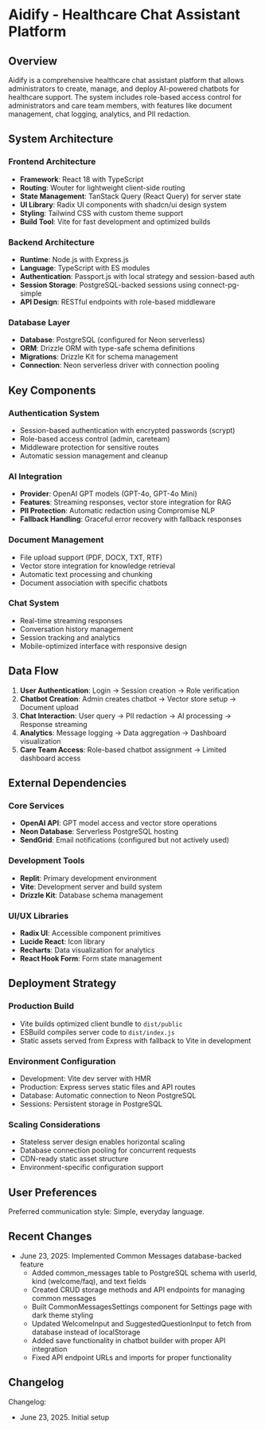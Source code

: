 # Aidify - Healthcare Chat Assistant Platform

## Overview

Aidify is a comprehensive healthcare chat assistant platform that allows administrators to create, manage, and deploy AI-powered chatbots for healthcare support. The system includes role-based access control for administrators and care team members, with features like document management, chat logging, analytics, and PII redaction.

## System Architecture

### Frontend Architecture
- **Framework**: React 18 with TypeScript
- **Routing**: Wouter for lightweight client-side routing
- **State Management**: TanStack Query (React Query) for server state
- **UI Library**: Radix UI components with shadcn/ui design system
- **Styling**: Tailwind CSS with custom theme support
- **Build Tool**: Vite for fast development and optimized builds

### Backend Architecture
- **Runtime**: Node.js with Express.js
- **Language**: TypeScript with ES modules
- **Authentication**: Passport.js with local strategy and session-based auth
- **Session Storage**: PostgreSQL-backed sessions using connect-pg-simple
- **API Design**: RESTful endpoints with role-based middleware

### Database Layer
- **Database**: PostgreSQL (configured for Neon serverless)
- **ORM**: Drizzle ORM with type-safe schema definitions
- **Migrations**: Drizzle Kit for schema management
- **Connection**: Neon serverless driver with connection pooling

## Key Components

### Authentication System
- Session-based authentication with encrypted passwords (scrypt)
- Role-based access control (admin, careteam)
- Middleware protection for sensitive routes
- Automatic session management and cleanup

### AI Integration
- **Provider**: OpenAI GPT models (GPT-4o, GPT-4o Mini)
- **Features**: Streaming responses, vector store integration for RAG
- **PII Protection**: Automatic redaction using Compromise NLP
- **Fallback Handling**: Graceful error recovery with fallback responses

### Document Management
- File upload support (PDF, DOCX, TXT, RTF)
- Vector store integration for knowledge retrieval
- Automatic text processing and chunking
- Document association with specific chatbots

### Chat System
- Real-time streaming responses
- Conversation history management
- Session tracking and analytics
- Mobile-optimized interface with responsive design

## Data Flow

1. **User Authentication**: Login → Session creation → Role verification
2. **Chatbot Creation**: Admin creates chatbot → Vector store setup → Document upload
3. **Chat Interaction**: User query → PII redaction → AI processing → Response streaming
4. **Analytics**: Message logging → Data aggregation → Dashboard visualization
5. **Care Team Access**: Role-based chatbot assignment → Limited dashboard access

## External Dependencies

### Core Services
- **OpenAI API**: GPT model access and vector store operations
- **Neon Database**: Serverless PostgreSQL hosting
- **SendGrid**: Email notifications (configured but not actively used)

### Development Tools
- **Replit**: Primary development environment
- **Vite**: Development server and build system
- **Drizzle Kit**: Database schema management

### UI/UX Libraries
- **Radix UI**: Accessible component primitives
- **Lucide React**: Icon library
- **Recharts**: Data visualization for analytics
- **React Hook Form**: Form state management

## Deployment Strategy

### Production Build
- Vite builds optimized client bundle to `dist/public`
- ESBuild compiles server code to `dist/index.js`
- Static assets served from Express with fallback to Vite in development

### Environment Configuration
- Development: Vite dev server with HMR
- Production: Express serves static files and API routes
- Database: Automatic connection to Neon PostgreSQL
- Sessions: Persistent storage in PostgreSQL

### Scaling Considerations
- Stateless server design enables horizontal scaling
- Database connection pooling for concurrent requests
- CDN-ready static asset structure
- Environment-specific configuration support

## User Preferences

Preferred communication style: Simple, everyday language.

## Recent Changes

- June 23, 2025: Implemented Common Messages database-backed feature
  - Added common_messages table to PostgreSQL schema with userId, kind (welcome/faq), and text fields
  - Created CRUD storage methods and API endpoints for managing common messages
  - Built CommonMessagesSettings component for Settings page with dark theme styling
  - Updated WelcomeInput and SuggestedQuestionInput to fetch from database instead of localStorage
  - Added save functionality in chatbot builder with proper API integration
  - Fixed API endpoint URLs and imports for proper functionality

## Changelog

Changelog:
- June 23, 2025. Initial setup